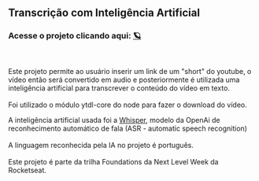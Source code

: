 <h2>Transcri&ccedil;&atilde;o com Intelig&ecirc;ncia Artificial</h2>

<h3>Acesse o projeto clicando aqui: <a href="https://kaleidoscopic-pony-46b1e4.netlify.app/">🪐</a></h3>

<p>&nbsp;</p>

<p>Este projeto permite ao usu&aacute;rio inserir um link de um &quot;short&quot; do youtube, o v&iacute;deo ent&atilde;o ser&aacute; convertido em audio e posteriormente &eacute; utilizada uma intelig&ecirc;ncia artificial para transcrever o conte&uacute;do do v&iacute;deo em texto.<br />
<br />
Foi utilizado o m&oacute;dulo ytdl-core do node para fazer o download do v&iacute;deo.</p>

<p>A intelig&ecirc;ncia artificial usada foi a <a href="https://openai.com/research/whisper">Whisper</a>, modelo da OpenAi de reconhecimento autom&aacute;tico de fala (ASR - automatic speech recognition)<br />
<br />
A linguagem reconhecida pela IA no projeto &eacute; portugu&ecirc;s.<br />
<br />
Este projeto &eacute; parte da trilha Foundations da Next Level Week da Rocketseat.<br />
&nbsp;</p>

